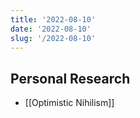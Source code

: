 ```yaml
---
title: '2022-08-10'
date: '2022-08-10'
slug: '/2022-08-10'
---
```


## Personal Research

- [[Optimistic Nihilism]]
